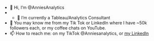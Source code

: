 - 👋 Hi, I’m @AnniesAnalytics
- - 🌱 I’m currently a Tableau/Analytics Consultant
- 👀 You may know me from my Tik Tok or LinkedIn where I have ~50k followers each, or my coffee chats on YouTube.
- 📫 How to reach me: on my TikTok @Anniesanalytics, or [my LinkedIn](https://www.linkedin.com/in/annie-nelson-analyst/)

<!---
AnniesAnalytics/AnniesAnalytics is a ✨ special ✨ repository because its `README.md` (this file) appears on your GitHub profile.
You can click the Preview link to take a look at your changes.
--->
